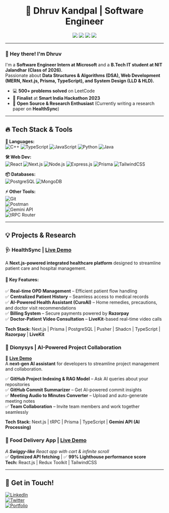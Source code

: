 
<h1 align="center">🚀 Dhruv Kandpal | Software Engineer</h1>

<p align="center">
  <img src="https://img.shields.io/badge/Microsoft-Intern-blue?style=flat&logo=microsoft&logoColor=white">
  <img src="https://img.shields.io/badge/LeetCode-1667-orange?style=flat&logo=leetcode">
  <img src="https://img.shields.io/badge/MERN-Stack-green?style=flat&logo=react">
  <img src="https://img.shields.io/github/followers/DhruvKandpal?style=social">
</p>

---

### 👋 Hey there! I'm Dhruv  
I'm a **Software Engineer Intern at Microsoft** and a **B.Tech IT student at NIT Jalandhar (Class of 2026).**  
Passionate about **Data Structures & Algorithms (DSA), Web Development (MERN, Next.js, Prisma, TypeScript), and System Design (LLD & HLD).**  

- 💻 **500+ problems solved** on LeetCode 
- 🎯 **Finalist** at **Smart India Hackathon 2023**  
- 🚀 **Open Source & Research Enthusiast** (Currently writing a research paper on **HealthSync**)  

---

## 🔥 Tech Stack & Tools  
**🚀 Languages:**  
![C++](https://img.shields.io/badge/C++-00599C?style=flat&logo=c%2B%2B&logoColor=white)
![TypeScript](https://img.shields.io/badge/TypeScript-3178C6?style=flat&logo=typescript&logoColor=white)
![JavaScript](https://img.shields.io/badge/JavaScript-F7DF1E?style=flat&logo=javascript&logoColor=black)
![Python](https://img.shields.io/badge/Python-3776AB?style=flat&logo=python&logoColor=white)
![Java](https://img.shields.io/badge/Java-007396?style=flat&logo=java&logoColor=white)

**🛠️ Web Dev:**  
![React](https://img.shields.io/badge/React-61DAFB?style=flat&logo=react&logoColor=black)
![Next.js](https://img.shields.io/badge/Next.js-000000?style=flat&logo=next.js&logoColor=white)
![Node.js](https://img.shields.io/badge/Node.js-339933?style=flat&logo=node.js&logoColor=white)
![Express.js](https://img.shields.io/badge/Express.js-000000?style=flat&logo=express&logoColor=white)
![Prisma](https://img.shields.io/badge/Prisma-2D3748?style=flat&logo=prisma&logoColor=white)
![TailwindCSS](https://img.shields.io/badge/TailwindCSS-38B2AC?style=flat&logo=tailwind-css&logoColor=white)

**📦 Databases:**  
![PostgreSQL](https://img.shields.io/badge/PostgreSQL-336791?style=flat&logo=postgresql&logoColor=white)
![MongoDB](https://img.shields.io/badge/MongoDB-47A248?style=flat&logo=mongodb&logoColor=white)

**⚡ Other Tools:**  
![Git](https://img.shields.io/badge/Git-F05032?style=flat&logo=git&logoColor=white)  
![Postman](https://img.shields.io/badge/Postman-FF6C37?style=flat&logo=postman&logoColor=white)  
![Gemini API](https://img.shields.io/badge/Gemini%20API-4285F4?style=flat&logo=google&logoColor=white)  
![tRPC Router](https://img.shields.io/badge/tRPC%20Router-2596be?style=flat&logo=typescript&logoColor=white)  



---

## 💡 Projects & Research  

### 🩺 **HealthSync** | [Live Demo](https://healthsync-alpha.vercel.app/)  
A **Next.js-powered integrated healthcare platform** designed to streamline patient care and hospital management.  

#### 🔹 **Key Features:**  
✅ **Real-time OPD Management** – Efficient patient flow handling  
✅ **Centralized Patient History** – Seamless access to medical records  
✅ **AI-Powered Health Assistant (CuroAI)** – Home remedies, precautions, and doctor visit recommendations  
✅ **Billing System** – Secure payments powered by **Razorpay**  
✅ **Doctor-Patient Video Consultation** – **LiveKit**-based real-time video calls  

**Tech Stack:** Next.js | Prisma | PostgreSQL | Pusher | Shadcn | TypeScript | **Razorpay** | **LiveKit**  



### 🤖 **Dionysys** | AI-Powered Project Collaboration  
🚀 **[Live Demo](https://diagnosis-virid.vercel.app/)**  
A **next-gen AI assistant** for developers to streamline project management and collaboration.  

✅ **GitHub Project Indexing & RAG Model** – Ask AI queries about your repositories  
✅ **GitHub Commit Summarizer** – Get AI-powered commit insights  
✅ **Meeting Audio to Minutes Converter** – Upload and auto-generate meeting notes  
✅ **Team Collaboration** – Invite team members and work together seamlessly  

**Tech Stack:** Next.js | tRPC | Prisma | TypeScript | **Gemini API (AI Processing)**  



### 🍔 **Food Delivery App**  | [Live Demo](https://food-ordering-app-one-dhruv.vercel.app/)  
_A **Swiggy-like** React app with cart & infinite scroll_  
✅ **Optimized API fetching** | ✅ **99% Lighthouse performance score**  
**Tech:** React.js | Redux Toolkit | TailwindCSS  

---


## 🎯 Get in Touch!  
[![LinkedIn](https://img.shields.io/badge/LinkedIn-0A66C2?style=flat&logo=linkedin&logoColor=white)](https://www.linkedin.com/in/dhruv-kandpal/)  
[![Twitter](https://img.shields.io/badge/Twitter-1DA1F2?style=flat&logo=twitter&logoColor=white)](https://twitter.com/)  
[![Portfolio](https://img.shields.io/badge/Portfolio-24292e?style=flat&logo=github&logoColor=white)](https://yourportfolio.com)  
